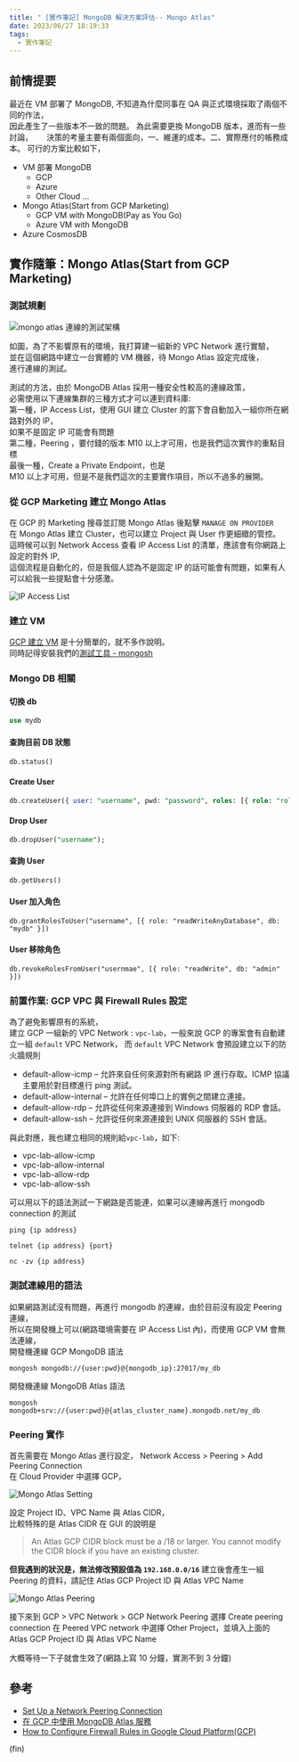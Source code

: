```yaml
---
title: " [實作筆記] MongoDB 解決方案評估-- Mongo Atlas"
date: 2023/06/27 18:19:33
tags:
  - 實作筆記
---
```


## 前情提要

最近在 VM 部署了 MongoDB, 不知道為什麼同事在 QA 與正式環境採取了兩個不同的作法，  
因此產生了一些版本不一致的問題。
為此需要更換 MongoDB 版本，進而有一些討論，　　
決策的考量主要有兩個面向，一、維運的成本。二、實際應付的帳務成本。
可行的方案比較如下，

- VM 部署 MongoDB
  - GCP
  - Azure
  - Other Cloud ...
- Mongo Atlas(Start from GCP Marketing)
  - GCP VM with MongoDB(Pay as You Go)
  - Azure VM with MongoDB
- Azure CosmosDB

## 實作隨筆：Mongo Atlas(Start from GCP Marketing)

### 測試規劃

![mongo atlas 連線的測試架構](../../images/2023/mongo_atlas_test_infra.png)

如圖，為了不影響原有的環境，我打算建一組新的 VPC Network 進行實驗，  
並在這個網路中建立一台實體的 VM 機器，待 Mongo Atlas 設定完成後，  
進行連線的測試。

測試的方法，由於 MongoDB Atlas 採用一種安全性較高的連線政策，  
必需使用以下連線集群的三種方式才可以連到資料庫:  
第一種，IP Access List，使用 GUI 建立 Cluster 的當下會自動加入一組你所在網路對外的 IP，  
如果不是固定 IP 可能會有問題  
第二種，Peering ，要付錢的版本 M10 以上才可用，也是我們這次實作的重點目標  
最後一種，Create a Private Endpoint，也是  
M10 以上才可用，但是不是我們這次的主要實作項目，所以不過多的展開。

### 從 GCP Marketing 建立 Mongo Atlas

在 GCP 的 Marketing 搜尋並訂閱 Mongo Atlas 後點擊 `MANAGE ON PROVIDER`  
在 Mongo Atlas 建立 Cluster，也可以建立 Project 與 User 作更細緻的管控。  
這時候可以到 Network Access 查看 IP Access List 的清單，應該會有你網路上設定的對外 IP,  
這個流程是自動化的，但是我個人認為不是固定 IP 的話可能會有問題，如果有人可以給我一些提點會十分感激。

![IP Access List](../../images/2023/mongo_atlas_ip_access_list.png)

### 建立 VM

[GCP 建立 VM](https://cloud.google.com/compute/docs/instances/create-start-instance) 是十分簡單的，就不多作說明。  
同時記得安裝我們的[測試工具 - mongosh](https://www.mongodb.com/docs/mongodb-shell/install/)

### Mongo DB 相關

#### 切換 db

```sql
use mydb
```

#### 查詢目前 DB 狀態

```sql
db.status()
```

#### Create User

```sql
db.createUser({ user: "username", pwd: "password", roles: [{ role: "roleName", db: "databaseName" }] });
```

#### Drop User

```sql
db.dropUser("username");
```

#### 查詢 User

```sql
db.getUsers()
```

#### User 加入角色

```shell
db.grantRolesToUser("username", [{ role: "readWriteAnyDatabase", db: "mydb" }])
```

#### User 移除角色

```shell
db.revokeRolesFromUser("usernmae", [{ role: "readWrite", db: "admin" }])
```

### 前置作業: GCP VPC 與 Firewall Rules 設定

為了避免影響原有的系統，  
建立 GCP 一組新的 VPC Network : `vpc-lab`，一般來說 GCP 的專案會有自動建立一組 `default` VPC Network，
而 `default` VPC Network 會預設建立以下的防火牆規則

- default-allow-icmp – 允許來自任何來源對所有網路 IP 進行存取。ICMP 協議主要用於對目標進行 ping 測試。
- default-allow-internal – 允許在任何埠口上的實例之間建立連接。
- default-allow-rdp – 允許從任何來源連接到 Windows 伺服器的 RDP 會話。
- default-allow-ssh – 允許從任何來源連接到 UNIX 伺服器的 SSH 會話。

與此對應，我也建立相同的規則給`vpc-lab`，如下:

- vpc-lab-allow-icmp
- vpc-lab-allow-internal
- vpc-lab-allow-rdp
- vpc-lab-allow-ssh

可以用以下的語法測試一下網路是否能連，如果可以連線再進行 mongodb connection 的測試

```shell
ping {ip address}
```

```shell
telnet {ip address} {port}
```

```shell
nc -zv {ip address}
```

### 測試連線用的語法

如果網路測試沒有問題，再進行 mongodb 的連線，由於目前沒有設定 Peering 連線，  
所以在開發機上可以(網路環境需要在 IP Access List 內)，而使用 GCP VM 會無法連線，  
開發機連線 GCP MongoDB 語法

```shell
mongosh mongodb://{user:pwd}@{mongodb_ip}:27017/my_db
```

開發機連線 MongoDB Atlas 語法

```shell
mongosh mongodb+srv://{user:pwd}@{atlas_cluster_name}.mongodb.net/my_db
```

### Peering 實作

首先需要在 Mongo Atlas 進行設定，
Network Access > Peering > Add Peering Connection  
在 Cloud Provider 中選擇 GCP，

![Mongo Atlas Setting](../../images/2023/mongo_atlas_settings.png)

設定 Project ID、VPC Name 與 Atlas CIDR，  
比較特殊的是 Atlas CIDR 在 GUI 的說明是

> An Atlas GCP CIDR block must be a /18 or larger.
> You cannot modify the CIDR block if you have an existing cluster.

**但我遇到的狀況是，無法修改預設值為 `192.168.0.0/16`**
建立後會產生一組 Peering 的資料，請記住 Atlas GCP Project ID 與 Atlas VPC Name

![Mongo Atlas Peering](../../images/2023/mongo_atlas_peering.png)

接下來到 GCP > VPC Network > GCP Network Peering 選擇 Create peering connection
在 Peered VPC network 中選擇 Other Project，並填入上面的 Atlas GCP Project ID 與 Atlas VPC Name

大概等待一下子就會生效了(網路上寫 10 分鐘，實測不到 3 分鐘)

## 參考

- [Set Up a Network Peering Connection](https://www.mongodb.com/docs/atlas/security-vpc-peering/)
- [在 GCP 中使用 MongoDB Atlas 服務](https://blog.cloud-ace.tw/database/gcp-mongodb-atlas/)
- [How to Configure Firewall Rules in Google Cloud Platform(GCP)](https://geekflare.com/gcp-firewall-configuration/)

(fin)
